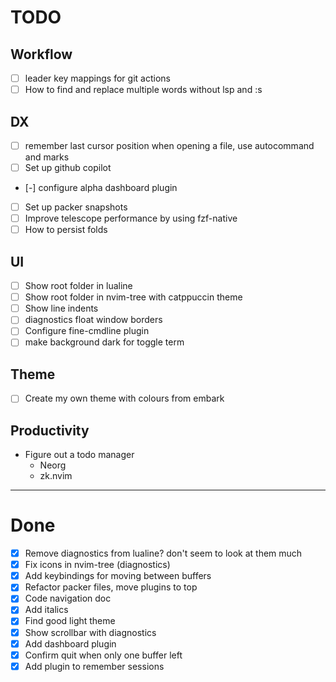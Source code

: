 # TODO

## Workflow
- [ ] leader key mappings for git actions
- [ ] How to find and replace multiple words without lsp and :s

## DX
- [ ] remember last cursor position when opening a file, use autocommand and marks
- [ ] Set up github copilot
- [-] configure alpha dashboard plugin
- [ ] Set up packer snapshots
- [ ] Improve telescope performance by using fzf-native
- [ ] How to persist folds

## UI
- [ ] Show root folder in lualine
- [ ] Show root folder in nvim-tree with catppuccin theme
- [ ] Show line indents 
- [ ] diagnostics float window borders 
- [ ] Configure fine-cmdline plugin
- [ ] make background dark for toggle term

## Theme
- [ ] Create my own theme with colours from embark  

## Productivity
- Figure out a todo manager
  - Neorg
  - zk.nvim


---


# Done
- [X] Remove diagnostics from lualine? don't seem to look at them much
- [X] Fix icons in nvim-tree (diagnostics)
- [X] Add keybindings for moving between buffers
- [X] Refactor packer files, move plugins to top
- [X] Code navigation doc
- [X] Add italics 
- [X] Find good light theme
- [X] Show scrollbar with diagnostics
- [X] Add dashboard plugin
- [X] Confirm quit when only one buffer left
- [X] Add plugin to remember sessions
